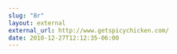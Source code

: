 ```yaml
---
slug: "8r"
layout: external
external_url: http://www.getspicychicken.com/
date: 2010-12-27T12:12:35-06:00
---
```

